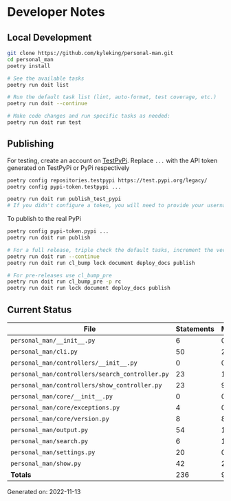 # Developer Notes

## Local Development

```sh
git clone https://github.com/kyleking/personal-man.git
cd personal_man
poetry install

# See the available tasks
poetry run doit list

# Run the default task list (lint, auto-format, test coverage, etc.)
poetry run doit --continue

# Make code changes and run specific tasks as needed:
poetry run doit run test
```

## Publishing

For testing, create an account on [TestPyPi](https://test.pypi.org/legacy/). Replace `...` with the API token generated on TestPyPi or PyPi respectively

```sh
poetry config repositories.testpypi https://test.pypi.org/legacy/
poetry config pypi-token.testpypi ...

poetry run doit run publish_test_pypi
# If you didn't configure a token, you will need to provide your username and password to publish
```

To publish to the real PyPi

```sh
poetry config pypi-token.pypi ...
poetry run doit run publish

# For a full release, triple check the default tasks, increment the version, rebuild documentation (twice), and publish!
poetry run doit run --continue
poetry run doit run cl_bump lock document deploy_docs publish

# For pre-releases use cl_bump_pre
poetry run doit run cl_bump_pre -p rc
poetry run doit run lock document deploy_docs publish
```

## Current Status

<!-- {cts} COVERAGE -->
| File                                            |   Statements |   Missing |   Excluded | Coverage   |
|-------------------------------------------------|--------------|-----------|------------|------------|
| `personal_man/__init__.py`                      |            6 |         0 |          0 | 100.0%     |
| `personal_man/cli.py`                           |           50 |        21 |          0 | 58.0%      |
| `personal_man/controllers/__init__.py`          |            0 |         0 |          0 | 100.0%     |
| `personal_man/controllers/search_controller.py` |           23 |        10 |          0 | 56.5%      |
| `personal_man/controllers/show_controller.py`   |           23 |         9 |          0 | 60.9%      |
| `personal_man/core/__init__.py`                 |            0 |         0 |          0 | 100.0%     |
| `personal_man/core/exceptions.py`               |            4 |         0 |          0 | 100.0%     |
| `personal_man/core/version.py`                  |            8 |         8 |          0 | 0.0%       |
| `personal_man/output.py`                        |           54 |        18 |          0 | 66.7%      |
| `personal_man/search.py`                        |            6 |         1 |          0 | 83.3%      |
| `personal_man/settings.py`                      |           20 |         0 |          0 | 100.0%     |
| `personal_man/show.py`                          |           42 |        24 |          0 | 42.9%      |
| **Totals**                                      |          236 |        91 |          0 | 61.4%      |

Generated on: 2022-11-13
<!-- {cte} -->
